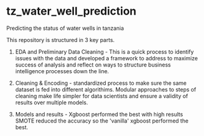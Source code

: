 # tz_water_well_prediction


Predicting the status of water wells in tanzania

This repository is structured in 3 key parts. 

1. EDA and Preliminary Data Cleaning - This is a quick process to identify issues with the data and developed a framework to address to maximize success of analysis and reflect on ways to structure business intelligence processes down the line. 

2. Cleaning & Encoding - standardized process to make sure the same dataset is fed into different algorithims. Modular approaches to steps of cleaning make life simpler for data scientists and ensure a validity of results over multiple models. 

3. Models and results - Xgboost performed the best with high results SMOTE reduced the accuracy so the 'vanilla' xgboost performed the best. 
